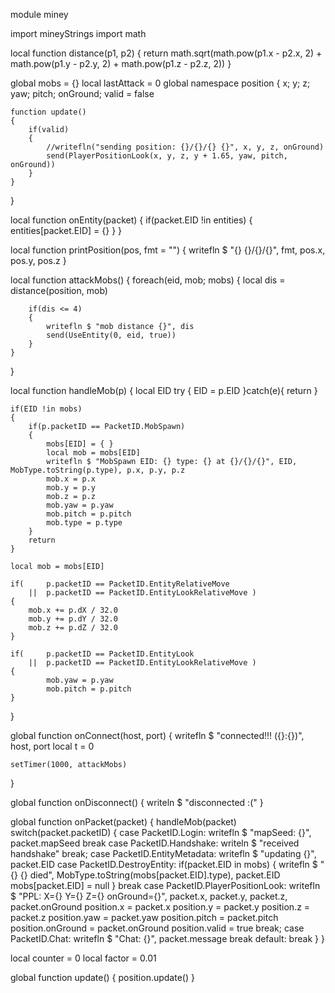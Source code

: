 module miney

import mineyStrings
import math

local function distance(p1, p2)
{
	return math.sqrt(math.pow(p1.x - p2.x, 2) + math.pow(p1.y - p2.y, 2) + math.pow(p1.z - p2.z, 2))
}

global mobs = {}
local lastAttack = 0
global namespace position
{
	x; y; z; yaw; pitch; onGround; valid = false
	
	function update()
	{
		if(valid)
		{
			//writefln("sending position: {}/{}/{} {}", x, y, z, onGround)
			send(PlayerPositionLook(x, y, z, y + 1.65, yaw, pitch, onGround))
		}
	}
}

local function onEntity(packet)
{
	if(packet.EID !in entities)
	{
		entities[packet.EID] = {}
	}
}

local function printPosition(pos, fmt = "")
{
	writefln $ "{} {}/{}/{}", fmt, pos.x, pos.y, pos.z
}

local function attackMobs()
{
	foreach(eid, mob; mobs)
	{
		local dis = distance(position, mob)
		
		if(dis <= 4)
		{
			writefln $ "mob distance {}", dis
			send(UseEntity(0, eid, true))
		}
	}
}

local function handleMob(p)
{
	local EID
	try
	{
		EID = p.EID
	}catch(e){ return }
	
	if(EID !in mobs)
	{
		if(p.packetID == PacketID.MobSpawn)
		{
			mobs[EID] = { }
			local mob = mobs[EID]
			writefln $ "MobSpawn EID: {} type: {} at {}/{}/{}", EID, MobType.toString(p.type), p.x, p.y, p.z
			mob.x = p.x
			mob.y = p.y
			mob.z = p.z
			mob.yaw = p.yaw
			mob.pitch = p.pitch
			mob.type = p.type
		}
		return
	}
	
	local mob = mobs[EID]
	
	if(		p.packetID == PacketID.EntityRelativeMove
		||	p.packetID == PacketID.EntityLookRelativeMove )
	{
		mob.x += p.dX / 32.0
		mob.y += p.dY / 32.0
		mob.z += p.dZ / 32.0
	}
	
	if(		p.packetID == PacketID.EntityLook
		||	p.packetID == PacketID.EntityLookRelativeMove )
	{
			mob.yaw = p.yaw
			mob.pitch = p.pitch
	}
}

global function onConnect(host, port)
{
	writefln $ "connected!!! ({}:{})", host, port
	local t = 0
	
	setTimer(1000, attackMobs)
}

global function onDisconnect()
{
	writeln $ "disconnected :("
}

global function onPacket(packet)
{
	handleMob(packet)
	switch(packet.packetID)
	{
		case PacketID.Login:
			writefln $ "mapSeed: {}", packet.mapSeed
			break
		case PacketID.Handshake:
			writeln $ "received handshake"
			break;
		case PacketID.EntityMetadata:
			writefln $ "updating {}", packet.EID
		case PacketID.DestroyEntity:
			if(packet.EID in mobs)
			{
				writefln $ "{} {} died", MobType.toString(mobs[packet.EID].type), packet.EID
				mobs[packet.EID] = null
			}
			break
		case PacketID.PlayerPositionLook:
			writefln $ "PPL: X={} Y={} Z={} onGround={}", packet.x, packet.y, packet.z, packet.onGround
			position.x = packet.x
			position.y = packet.y
			position.z = packet.z
			position.yaw = packet.yaw
			position.pitch = packet.pitch
			position.onGround = packet.onGround
			position.valid = true
			break;
		case PacketID.Chat:
			writefln $ "Chat: {}", packet.message
			break
		default:
			break
	}
}

local counter = 0
local factor = 0.01

global function update()
{
	position.update()
}